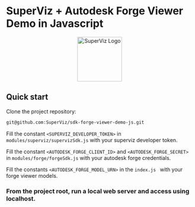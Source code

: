 # SuperViz + Autodesk Forge Viewer Demo in Javascript


<p align="center">
   <a href="https://superviz.com/" target="blank"><img src="https://avatars.githubusercontent.com/u/56120553?s=200&v=4" width="120" alt="SuperViz Logo" /></a>
</p>

## Quick start

Clone the project repository:

```bash
git@github.com:SuperViz/sdk-forge-viewer-demo-js.git
```

Fill the constant ```<SUPERVIZ_DEVELOPER_TOKEN>``` in ```modules/superviz/supervizSdk.js``` with your superviz developer token.

Fill the constant ```<AUTODESK_FORGE_CLIENT_ID>``` and ```<AUTODESK_FORGE_SECRET>``` in ```modules/forge/forgeSdk.js``` with your autodesk forge credentials.

Fill the constants ```<AUTODESK_FORGE_MODEL_URN>``` in the ```index.js ``` with your forge viewer models.

### From the project root, run a local web server and access using localhost.